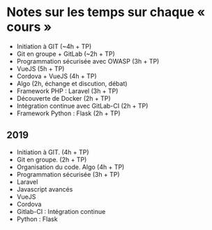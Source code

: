 # Notes sur les temps sur chaque « cours »

- Initiation à GIT (~4h + TP)
- Git en groupe + GitLab (~2h + TP)
- Programmation sécurisée avec OWASP (3h + TP)
- VueJS (5h + TP)
- Cordova + VueJS (4h + TP)
- Algo (2h, échange et discution, débat)
- Framework PHP : Laravel (3h + TP)
- Découverte de Docker (2h + TP)
- Intégration continue avec GitLab-CI (2h + TP)
- Framework Python : Flask (2h + TP)

## 2019

- Initiation à GIT. (4h + TP)
- Git en groupe. (2h + TP)
- Organisation du code. Algo (4h + TP)
- Programmation sécurisée (3h + TP)
- Laravel
- Javascript avancés
- VueJS
- Cordova
- Gitlab-CI : Intégration continue
- Python : Flask
